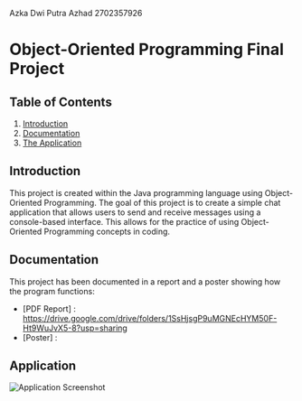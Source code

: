 Azka Dwi Putra Azhad 2702357926

# Object-Oriented Programming Final Project

## Table of Contents
1. [Introduction](#introduction)
2. [Documentation](#documentation)
3. [The Application](#application)

## Introduction
This project is created within the Java programming language using Object-Oriented Programming. The goal of this project is to create a simple chat application that allows users to send and receive messages using a console-based interface. This allows for the practice of using Object-Oriented Programming concepts in coding.

## Documentation
This project has been documented in a report and a poster showing how the program functions:

- [PDF Report] : https://drive.google.com/drive/folders/1SsHjsgP9uMGNEcHYM50F-Ht9WuJvX5-8?usp=sharing
- [Poster] : 

## Application 

![Application Screenshot]()
